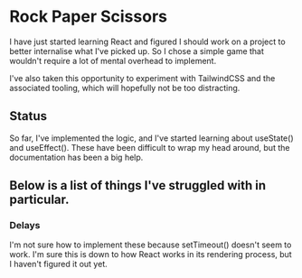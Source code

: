 # Rock Paper Scissors

I have just started learning React and figured I should work on a project to better internalise what I've picked up. So I chose a simple game that wouldn't require a lot of mental overhead to implement.

I've also taken this opportunity to experiment with TailwindCSS and the associated tooling, which will hopefully not be too distracting.

## Status

So far, I've implemented the logic, and I've started learning about useState() and useEffect(). These have been difficult to wrap my head around, but the documentation has been a big help.

Below is a list of things I've struggled with in particular.
---
### Delays
I'm not sure how to implement these because setTimeout() doesn't seem to work. I'm sure this is down to how React works in its rendering process, but I haven't figured it out yet.
